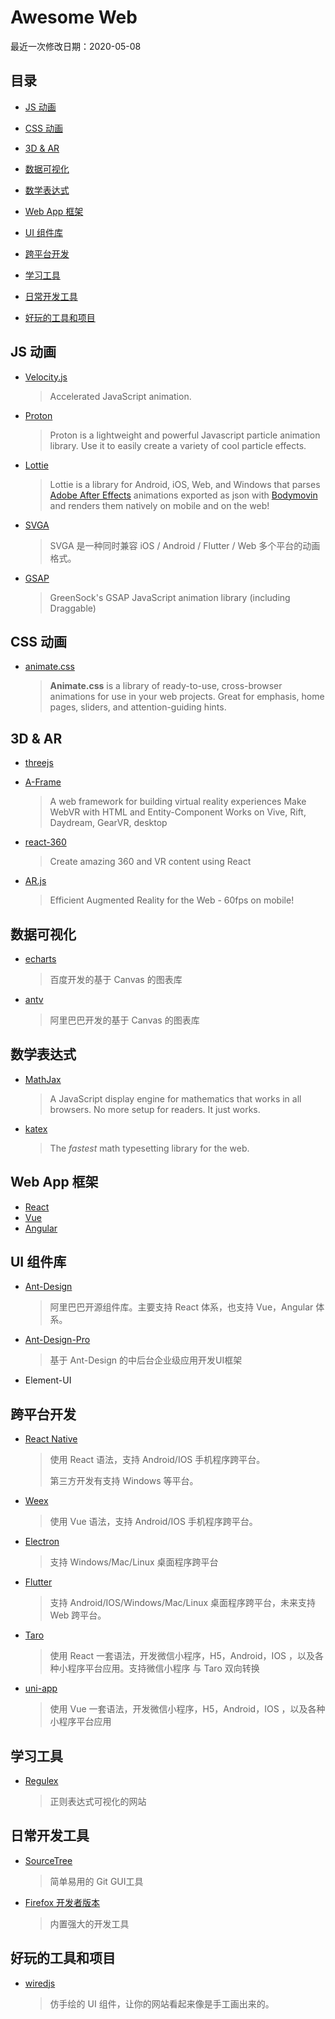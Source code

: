 # Awesome Web

最近一次修改日期：2020-05-08

## 目录

- [JS 动画](#js-动画)

- [CSS 动画](#css-动画)

- [3D & AR ](#3d--ar)
- [数据可视化](#数据可视化)
- [数学表达式](#数学表达式)
- [Web App 框架](#web-app-框架)
- [UI 组件库](#ui-组件库)
- [跨平台开发](#ui-组件库)
- [学习工具](#学习工具)
- [日常开发工具](#日常开发工具)
- [好玩的工具和项目](#好玩的工具和项目)



## JS 动画

- [Velocity.js](https://github.com/julianshapiro/velocity) 

  > Accelerated JavaScript animation. 

- [Proton](https://github.com/drawcall/Proton)

  > Proton is a lightweight and powerful Javascript particle animation library. Use it to easily create a variety of cool particle effects.

  

- [Lottie](http://airbnb.io/lottie/#/)

  > Lottie is a library for Android, iOS, Web, and Windows that parses [Adobe After Effects](http://www.adobe.com/products/aftereffects.html) animations exported as json with [Bodymovin](https://github.com/airbnb/lottie-web) and renders them natively on mobile and on the web!

- [SVGA](https://svga.io/)

  > SVGA 是一种同时兼容 iOS / Android / Flutter / Web 多个平台的动画格式。

- [GSAP](https://github.com/greensock/GSAP)

  > GreenSock's GSAP JavaScript animation library (including Draggable)

## CSS 动画

- [animate.css](https://animate.style/)

  > **Animate.css** is a library of ready-to-use, cross-browser animations for use in your web projects. Great for emphasis, home pages, sliders, and attention-guiding hints.

  

## 3D & AR

- [threejs](https://threejs.org/)

- [A-Frame](https://aframe.io/)

  > A web framework for building virtual reality experiences
  > Make WebVR with HTML and Entity-Component
  > Works on Vive, Rift, Daydream, GearVR, desktop

- [react-360](https://github.com/facebook/react-360)

  > Create amazing 360 and VR content using React 

- [AR.js](https://github.com/jeromeetienne/AR.js)

  > Efficient Augmented Reality for the Web - 60fps on mobile!

## 数据可视化

- [echarts](https://echarts.apache.org/zh/index.html)

  > 百度开发的基于 Canvas 的图表库

- [antv](https://antv.vision/zh)

  > 阿里巴巴开发的基于 Canvas 的图表库

## 数学表达式

- [MathJax](https://www.mathjax.org/#demo)

  > A JavaScript display engine for mathematics that works in all browsers.
  > No more setup for readers. It just works.

- [katex](https://katex.org/)

  > The *fastest* math typesetting library for the web.

## Web App 框架

- [React](https://react.docschina.org/)
- [Vue](https://cn.vuejs.org/)
- [Angular](https://angular.cn/)

## UI 组件库

- [Ant-Design](https://ant.design/index-cn)

  > 阿里巴巴开源组件库。主要支持 React 体系，也支持 Vue，Angular 体系。

- [Ant-Design-Pro](https://pro.ant.design/index-cn)

  > 基于 Ant-Design 的中后台企业级应用开发UI框架

- Element-UI

## 跨平台开发

- [React Native](https://reactnative.cn/)

  > 使用 React 语法，支持 Android/IOS 手机程序跨平台。
  >
  > 第三方开发有支持 Windows 等平台。

- [Weex](https://weex.apache.org/zh/guide/introduction.html)

  > 使用 Vue 语法，支持 Android/IOS 手机程序跨平台。

- [Electron](https://www.electronjs.org/docs)

  > 支持 Windows/Mac/Linux 桌面程序跨平台

- [Flutter](https://flutterchina.club/)

  > 支持 Android/IOS/Windows/Mac/Linux 桌面程序跨平台，未来支持 Web 跨平台。

- [Taro](https://taro.aotu.io/)

  > 使用 React 一套语法，开发微信小程序，H5，Android，IOS ，以及各种小程序平台应用。支持微信小程序 与 Taro 双向转换

- [uni-app](https://uniapp.dcloud.io/)

  > 使用 Vue 一套语法，开发微信小程序，H5，Android，IOS ，以及各种小程序平台应用



## 学习工具

- [Regulex](https://jex.im/regulex/#!flags=&re=%5E(a%7Cb)*%3F%24)

  > 正则表达式可视化的网站

## 日常开发工具

- [SourceTree](https://www.sourcetreeapp.com/)

  > 简单易用的 Git GUI工具

- [Firefox 开发者版本](https://www.mozilla.org/zh-CN/firefox/developer/)

  > 内置强大的开发工具

## 好玩的工具和项目

- [wiredjs](https://wiredjs.com/)

  > 仿手绘的 UI  组件，让你的网站看起来像是手工画出来的。